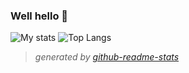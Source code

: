 ### Well hello 👋


![My stats](https://github-readme-stats-ten-gilt.vercel.app/api?username=papsavas&count_private=true&theme=tokyonight&show_icons=true&show_owner=true&include_all_commits=true)
![Top Langs](https://github-readme-stats-ten-gilt.vercel.app/api/top-langs/?username=papsavas&count_private=true&hide=css,html&layout=compact&theme=tokyonight&langs_count=8)

>*generated by [github-readme-stats](https://github.com/anuraghazra/github-readme-stats)*
